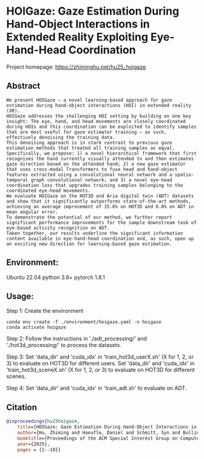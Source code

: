 # HOIGaze: Gaze Estimation During Hand-Object Interactions in Extended Reality Exploiting Eye-Hand-Head Coordination
Project homepage: https://zhiminghu.net/hu25_hoigaze.


## Abstract
```
We present HOIGaze – a novel learning-based approach for gaze estimation during hand-object interactions (HOI) in extended reality (XR). 
HOIGaze addresses the challenging HOI setting by building on one key insight: The eye, hand, and head movements are closely coordinated during HOIs and this coordination can be exploited to identify samples that are most useful for gaze estimator training – as such, effectively denoising the training data.
This denoising approach is in stark contrast to previous gaze estimation methods that treated all training samples as equal. 
Specifically, we propose: 1) a novel hierarchical framework that first recognises the hand currently visually attended to and then estimates gaze direction based on the attended hand; 2) a new gaze estimator that uses cross-modal Transformers to fuse head and hand-object features extracted using a convolutional neural network and a spatio-temporal graph convolutional network; and 3) a novel eye-head coordination loss that upgrades training samples belonging to the coordinated eye-head movements. 
We evaluate HOIGaze on the HOT3D and Aria digital twin (ADT) datasets and show that it significantly outperforms state-of-the-art methods, achieving an average improvement of 15.6% on HOT3D and 6.0% on ADT in mean angular error. 
To demonstrate the potential of our method, we further report significant performance improvements for the sample downstream task of eye-based activity recognition on ADT. 
Taken together, our results underline the significant information content available in eye-hand-head coordination and, as such, open up an exciting new direction for learning-based gaze estimation.
```


## Environment:
Ubuntu 22.04
python 3.8+
pytorch 1.8.1


## Usage:
Step 1: Create the environment
```
conda env create -f ./environment/hoigaze.yaml -n hoigaze
conda activate hoigaze
```

Step 2: Follow the instructions in './adt_processing/' and './hot3d_processing/' to process the datasets.


Step 3: Set 'data_dir' and 'cuda_idx' in 'train_hot3d_userX.sh' (X for 1, 2, or 3) to evaluate on HOT3D for different users. Set 'data_dir' and 'cuda_idx' in 'train_hot3d_sceneX.sh' (X for 1, 2, or 3) to evaluate on HOT3D for different scenes.

Step 4: Set 'data_dir' and 'cuda_idx' in 'train_adt.sh' to evaluate on ADT.


## Citation

```bibtex
@inproceedings{hu25hoigaze,
	title={HOIGaze: Gaze Estimation During Hand-Object Interactions in Extended Reality Exploiting Eye-Hand-Head Coordination},
	author={Hu, Zhiming and Haeufle, Daniel and Schmitt, Syn and Bulling, Andreas},
	booktitle={Proceedings of the ACM Special Interest Group on Computer Graphics and Interactive Techniques},
	year={2025},
	pages = {1--10}}
```
